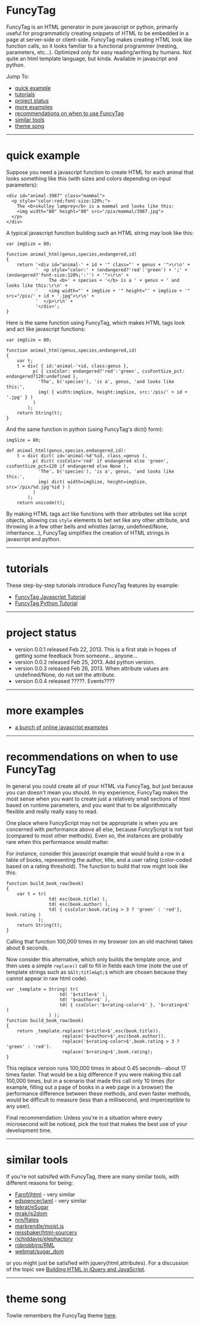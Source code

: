 FuncyTag
=========

FuncyTag is an HTML generator in pure javascript or python, primarily useful for programmaticly creating snippets of HTML to be embedded in a page at server-side or client-side. FuncyTag makes creating HTML look like function calls, so it looks familiar to a functional programmer (nesting, parameters, etc...). Optimized only for easy reading/writing by humans. Not quite an html template language, but kinda. Available in javascript and python.

Jump To:

* [quick example](#quick-example)
* [tutorials](#tutorials)
* [project status](#project-status)
* [more examples](#more-examples)
* [recommendations on when to use FuncyTag](#recommendations)
* [similar tools](#similar-tools)
* [theme song](#theme-song)

------------------------------------------------------------------------------

<a name="quick-example"/></a>
# quick example

Suppose you need a javascript function to create HTML for each animal that looks something like this (with sizes and colors depending on input parameters):

    <div id="animal-3987" class="mammal">
      <p style="color:red;font-size:120%;">
        The <b>skulley lamprey</b> is a mammal and looks like this:
        <img width="80" height="80" src="/pix/mammal/3987.jpg">
      </p>
    </div>

A typical javascript function building such an HTML string may look like this:

    var imgSize = 80;

    function animal_html(genus,species,endangered,id)
    {
        return '<div id="animal-' + id + '" class="' + genus + '">\r\n' +
               '  <p style="color:' + (endangered?'red':'green') + ';' + (endangered?'font-size:120%;':'') + '">\r\n' +
               '    The <b>' + species + '</b> is a ' + genus + ' and looks like this:\r\n' +
               '    <img width="' + imgSize + '" height="' + imgSize + '" src="/pix/' + id + '.jpg">\r\n' +
               '  </p>\r\n' +
               '</div>';
    }

Here is the same function using FuncyTag, which makes HTML tags look and act like javascript functions:

    var imgSize = 80;

    function animal_html(genus,species,endangered,id)
    {
        var t;
        t = div( { id:'animal-'+id, class:genus },
              p( { cssColor: endangered?'red':'green', cssFontSize_pct: endangered?120:undefined },
                'The', b('species'), 'is a', genus, 'and looks like this:',
                img( { width:imgSize, height:imgSize, src:'/pix/' + id + '.jpg' } )
              )
            );
        return String(t);
    }

And the same function in python (using FuncyTag's dict() form):

    imgSize = 80;

    def animal_html(genus,species,endangered,id):
        t = div( dict( id='animal-%d'%id, class_=genus ),
              p( dict( cssColor='red' if endangered else 'green', cssFontSize_pct=120 if endangered else None ),
                'The', b('species'), 'is a', genus, 'and looks like this:',
                img( dict( width=imgSize, height=imgSize, src='/pix/%d.jpg'%id ) )
              )
            );
        return unicode(t);

By making HTML tags act like functions with their attributes set like script objects, allowing css <code>style</code> elements to bet set like any other attribute, and throwing in a few other bells and whistles (array, undefined/None, inheritance...), FuncyTag simplifies the creation of HTML strings in javascript and python.

------------------------------------------------------------------------------

<a name="tutorials"></a>
# tutorials

These step-by-step tutorials introduce FuncyTag features by example:

* [FuncyTag Javascript Tutorial](JAVASCRIPT_TUTORIAL.md)
* [FuncyTag Python Tutorial](PYTHON_TUTORIAL.md)

------------------------------------------------------------------------------

<a name="project-status"></a>
# project status

* version 0.0.1 released Feb 22, 2013. This is a first stab in hopes of getting some feedback from someone... anyone...
* version 0.0.2 released Feb 25, 2013. Add python version.
* version 0.0.3 released Feb 26, 2013. When attribute values are undefined/None, do not set the attribute.
* version 0.0.4 released ?????. Events????

------------------------------------------------------------------------------

<a name="more-examples"></a>
# more examples

* [a bunch of online javascript examples](http://dl.dropbox.com/u/41075/funcytagexamples/examples_js.html)

------------------------------------------------------------------------------

<a name="recommendations"></a>
# recommendations on when to use FuncyTag

In general you could create all of your HTML via FuncyTag, but just because you can doesn't mean you should. In my experience, FuncyTag makes the most sense when you want to create just a relatively small sections of html based on runtime parameters, and you want that to be algorithmically flexible and really really easy to read.

One place where FuncyScript may not be appropriate is when you are concerned with performance above all else, because FuncyScript is not fast (compared to most other methods). Even so, the instances are probably rare when this performance would matter.

For instance, consider this javascript example that would build a row in a table of books, representing the author, title, and a user rating (color-coded based on a rating threshold). The function to build that row might look like this:

    function build_book_row(book)
    {
        var t = tr(
                    td( esc(book.title) ),
                    td( esc(book.author) ),
                    td( { cssColor:book.rating > 3 ? 'green' : 'red'}, book.rating )
                );
        return String(t);
    }

Calling that function 100,000 times in my browser (on an old machine) takes about 8 seconds.

Now consider this alternative, which only builds the template once, and then uses a simple <code>replace()</code> call to fill in fields each time (note the use of template strings such as <code>$&lt;title&gt;$</code> which are chosen because they cannot appear in raw html code).

    var _template = String( tr(
                        td( '$<title>$' ),
                        td( '$<author>$' ),
                        td( { cssColor:'$<rating-color>$' }, '$<rating>$' )
                    ) );
    function build_book_row(book)
    {
        return _template.replace('$<title>$',esc(book.title)).
                         replace('$<author>$',esc(book.author)).
                         replace('$<rating-color>$',book.rating > 3 ? 'green' : 'red').
                         replace('$<rating>$',book.rating);
    }

This replace version runs 100,000 times in about 0.45 seconds--about 17 times faster. That would be a big difference if you were making this call 100,000 times, but in a scenario that made this call only 10 times (for example, filling out a page of books in a web page in a browser) the performance difference between these methods, and even faster methods, would be difficult to measure (less than a millisecond, and imperceptible to any user).

Final recommendation: Unless you're in a situation where every microsecond will be noticed, pick the tool that makes the best use of your development time.

------------------------------------------------------------------------------
<a name="similar-tools"></a>
# similar tools

If you're not satisifed with FuncyTag, there are many similar tools, with different reasons for being:

* [Farof/jhtml](https://github.com/Farof/jhtml) - very similar
* [edspencer/jaml](https://github.com/edspencer/jaml) - very similar
* [tekrat/eSugar](https://github.com/tekrat/eSugar)
* [mrak/js2dom](https://github.com/mrak/js2dom)
* [nrn/flates](https://github.com/nrn/flates)
* [markrendle/moist.js](https://github.com/markrendle/moist.js)
* [reissbaker/html-sourcery](https://github.com/reissbaker/html-sourcery)
* [richjddavis/elephactory](https://github.com/richjddavis/elephactory)
* [robrobbins/RML](https://github.com/robrobbins/RML)
* [webmat/sugar_dom](https://github.com/webmat/sugar_dom)

or you might just be satisfied with jquery(html,attributes). For a discussion of the topic see [Building HTML in jQuery and JavaScript](http://marcgrabanski.com/articles/building-html-in-jquery-and-javascript).

------------------------------------------------------------------------------

<a name="theme-song"></a>
# theme song

Towlie remembers the FuncyTag theme [here](http://www.youtube.com/watch?v=4OrVrrsjqwQ).
